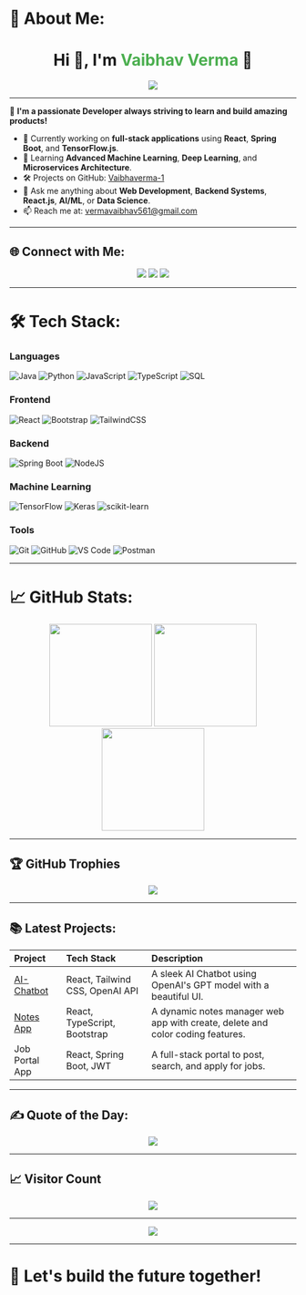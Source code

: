 # 💫 About Me:
<h1 align="center">
  Hi 👋, I'm <span style="color:#4CAF50;">Vaibhav Verma</span> 🚀
</h1>

<p align="center">
  <img src="https://readme-typing-svg.herokuapp.com?color=F70000&size=22&center=true&vCenter=true&width=600&lines=Full+Stack+Developer+%F0%9F%9A%80;AI%2FML+Explorer+%F0%9F%92%BB;Building+Amazing+Projects+Everyday+%F0%9F%9A%80;Always+Learning+New+Tech+%F0%9F%93%9A;" />
</p>

---

🌟 **I'm a passionate Developer always striving to learn and build amazing products!**

- 🔭 Currently working on **full-stack applications** using **React**, **Spring Boot**, and **TensorFlow.js**.
- 🌱 Learning **Advanced Machine Learning**, **Deep Learning**, and **Microservices Architecture**.
- 🛠️ Projects on GitHub: [Vaibhaverma-1](https://github.com/Vaibhaverma-1)
- 💬 Ask me anything about **Web Development**, **Backend Systems**, **React.js**, **AI/ML**, or **Data Science**.
- 📫 Reach me at: [vermavaibhav561@gmail.com](mailto:Vermavaibhav561@gmail.com)

---

## 🌐 Connect with Me:

<p align="center">
<a href="https://linkedin.com/in/vaibhav-verma1234" target="_blank"><img src="https://img.shields.io/badge/-LinkedIn-0A66C2?style=for-the-badge&logo=linkedin&logoColor=white" /></a>
<a href="mailto:Vermavaibhav561@gmail.com" target="_blank"><img src="https://img.shields.io/badge/-Gmail-D14836?style=for-the-badge&logo=gmail&logoColor=white" /></a>
<a href="https://medium.com/@vermavaibhav561" target="_blank"><img src="https://img.shields.io/badge/Medium-black?style=for-the-badge&logo=medium&logoColor=white" /></a>
</p>

---

# 🛠️ Tech Stack:

### Languages
![Java](https://img.shields.io/badge/Java-ED8B00?style=for-the-badge&logo=openjdk&logoColor=white)
![Python](https://img.shields.io/badge/Python-3776AB?style=for-the-badge&logo=python&logoColor=white)
![JavaScript](https://img.shields.io/badge/JavaScript-F7DF1E?style=for-the-badge&logo=javascript&logoColor=black)
![TypeScript](https://img.shields.io/badge/TypeScript-007ACC?style=for-the-badge&logo=typescript&logoColor=white)
![SQL](https://img.shields.io/badge/SQL-CC2927?style=for-the-badge&logo=microsoft-sql-server&logoColor=white)

### Frontend
![React](https://img.shields.io/badge/React-20232a?style=for-the-badge&logo=react&logoColor=61DAFB)
![Bootstrap](https://img.shields.io/badge/Bootstrap-563d7c?style=for-the-badge&logo=bootstrap&logoColor=white)
![TailwindCSS](https://img.shields.io/badge/TailwindCSS-06B6D4?style=for-the-badge&logo=tailwindcss&logoColor=white)

### Backend
![Spring Boot](https://img.shields.io/badge/SpringBoot-6DB33F?style=for-the-badge&logo=spring-boot&logoColor=white)
![NodeJS](https://img.shields.io/badge/Node.js-339933?style=for-the-badge&logo=nodedotjs&logoColor=white)

### Machine Learning
![TensorFlow](https://img.shields.io/badge/TensorFlow-FF6F00?style=for-the-badge&logo=tensorflow&logoColor=white)
![Keras](https://img.shields.io/badge/Keras-D00000?style=for-the-badge&logo=keras&logoColor=white)
![scikit-learn](https://img.shields.io/badge/scikit--learn-F7931E?style=for-the-badge&logo=scikit-learn&logoColor=white)

### Tools
![Git](https://img.shields.io/badge/git-F05032?style=for-the-badge&logo=git&logoColor=white)
![GitHub](https://img.shields.io/badge/GitHub-181717?style=for-the-badge&logo=github&logoColor=white)
![VS Code](https://img.shields.io/badge/VisualStudioCode-007ACC?style=for-the-badge&logo=visual-studio-code&logoColor=white)
![Postman](https://img.shields.io/badge/Postman-FF6C37?style=for-the-badge&logo=postman&logoColor=white)

---

# 📈 GitHub Stats:

<div align="center">
  <img src="https://github-readme-stats.vercel.app/api?username=Vaibhaverma-1&show_icons=true&theme=tokyonight" height="180" />
  <img src="https://github-readme-stats.vercel.app/api/top-langs/?username=Vaibhaverma-1&theme=tokyonight&layout=compact" height="180"/>
</div>

<div align="center">
  <img src="https://streak-stats.demolab.com?user=Vaibhaverma-1&theme=tokyonight" height="180"/>
</div>

---

## 🏆 GitHub Trophies
<p align="center">
<img src="https://github-profile-trophy.vercel.app/?username=Vaibhaverma-1&theme=tokyonight&row=2&column=3" />
</p>

---

## 📚 Latest Projects:

| Project | Tech Stack | Description |
|:---|:---|:---|
| [AI-Chatbot](https://github.com/Vaibhaverma-1/AI-Chatbot) | React, Tailwind CSS, OpenAI API | A sleek AI Chatbot using OpenAI's GPT model with a beautiful UI. |
| [Notes App](https://github.com/Vaibhaverma-1/Notes-App) | React, TypeScript, Bootstrap | A dynamic notes manager web app with create, delete and color coding features. |
| Job Portal App | React, Spring Boot, JWT | A full-stack portal to post, search, and apply for jobs. |

---

## ✍️ Quote of the Day:
<p align="center">
  <img src="https://quotes-github-readme.vercel.app/api?type=horizontal&theme=tokyonight"/>
</p>

---

## 📈 Visitor Count
<p align="center">
  <img src="https://profile-counter.glitch.me/Vaibhaverma-1/count.svg" />
</p>

---

<div align="center">  
  <img src="https://capsule-render.vercel.app/api?type=waving&color=0:00C9FF,100:92FE9D&height=120&section=footer"/>
</div>

---

# 🚀 Let's build the future together!

